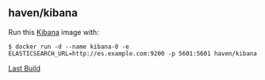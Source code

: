 ## haven/kibana

Run this [Kibana][] image with:

    $ docker run -d --name kibana-0 -e ELASTICSEARCH_URL=http://es.example.com:9200 -p 5601:5601 haven/kibana

[Last Build][packages]

[Kibana]: http://www.elasticsearch.org/overview/kibana/
[packages]: PACKAGES.md
